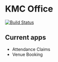 # KMC Office

[![Build Status](https://travis-ci.com/tornadoalert/kmcoffice.svg?token=7PCeCtrxzkEu6Boo2Hfr&branch=master)](https://travis-ci.com/tornadoalert/kmcoffice)

## Current apps
- Attendance Claims
- Venue Booking

